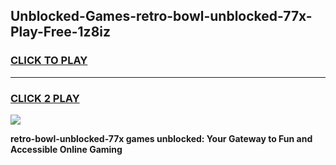 
## Unblocked-Games-retro-bowl-unblocked-77x-Play-Free-1z8iz
<h3>
<a href="https://premium76.site?title=retro-bowl-unblocked-77x&ref=18A1">CLICK TO PLAY</a></h3>
<hr>

<h3>
<a href="https://premium76.site?title=retro-bowl-unblocked-77x&ref=18A1">CLICK 2 PLAY</a>
  
</h3>

<a href="https://premium76.site?title=retro-bowl-unblocked-77x&ref=18A1"><img src="https://clearcache.store/games.png"></a>


**retro-bowl-unblocked-77x games unblocked: Your Gateway to Fun and Accessible Online Gaming**

